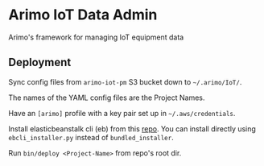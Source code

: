 # Arimo IoT Data Admin

Arimo's framework for managing IoT equipment data


## Deployment

Sync config files from `arimo-iot-pm` S3 bucket down to `~/.arimo/IoT/`.

The names of the YAML config files are the Project Names.

Have an `[arimo]` profile with a key pair set up in `~/.aws/credentials`. 

Install elasticbeanstalk cli (eb) from this [repo](https://github.com/aws/aws-elastic-beanstalk-cli-setup). You can install directly using `ebcli_installer.py` instead of `bundled_installer`.

Run `bin/deploy <Project-Name>` from repo's root dir.
